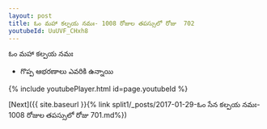 ```yaml
---
layout: post
title: ఓం మహా కల్పయ నమః- 1008 రోజుల తపస్సులో రోజు  702
youtubeId: UuUVF_CHxh8
---
```

 
 
 ఓం మహా కల్పయ నమః  
 
 -  గొప్ప ఆభరణాలు ఎవరికి ఉన్నాయి 
 
  
 
  
 
 
 
 
 
 


{% include youtubePlayer.html id=page.youtubeId %}
 
[Next]({{ site.baseurl }}{% link  split1/_posts/2017-01-29-ఓం సేన కల్పయ నమః- 1008 రోజుల తపస్సులో రోజు  701.md%})
 
